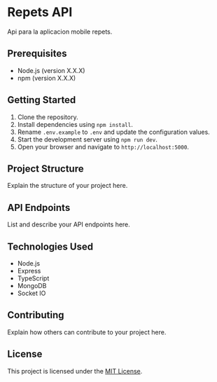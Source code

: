 # Repets API

Api para la aplicacion mobile repets.

## Prerequisites

- Node.js (version X.X.X)
- npm (version X.X.X)

## Getting Started

1. Clone the repository.
2. Install dependencies using `npm install`.
3. Rename `.env.example` to `.env` and update the configuration values.
4. Start the development server using `npm run dev`.
5. Open your browser and navigate to `http://localhost:5000`.

## Project Structure

Explain the structure of your project here.

## API Endpoints

List and describe your API endpoints here.

## Technologies Used

- Node.js
- Express
- TypeScript
- MongoDB
- Socket IO

## Contributing

Explain how others can contribute to your project here.

## License

This project is licensed under the [MIT License](LICENSE).
